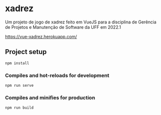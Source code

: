 # xadrez
Um projeto de jogo de xadrez feito em VueJS para a disciplina de Gerência de Projetos e Manutenção de Software da UFF em 2022.1

https://vue-xadrez.herokuapp.com/

## Project setup
```
npm install
```

### Compiles and hot-reloads for development
```
npm run serve
```

### Compiles and minifies for production
```
npm run build
```
